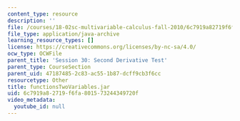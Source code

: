 ```yaml
---
content_type: resource
description: ''
file: /courses/18-02sc-multivariable-calculus-fall-2010/6c7919a82719f6fa801573244349720f_functionsTwoVariables.jar
file_type: application/java-archive
learning_resource_types: []
license: https://creativecommons.org/licenses/by-nc-sa/4.0/
ocw_type: OCWFile
parent_title: 'Session 30: Second Derivative Test'
parent_type: CourseSection
parent_uid: 47187485-2c83-ac55-1b87-dcff9cb3f6cc
resourcetype: Other
title: functionsTwoVariables.jar
uid: 6c7919a8-2719-f6fa-8015-73244349720f
video_metadata:
  youtube_id: null
---
```

